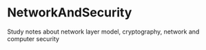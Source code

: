 # NetworkAndSecurity
Study notes about network layer model, cryptography, network and computer security


